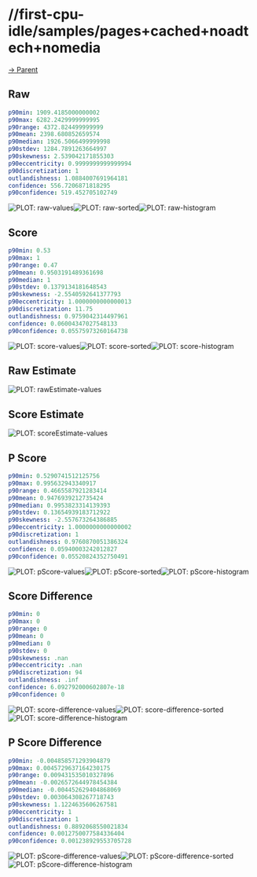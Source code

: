 
# //first-cpu-idle/samples/pages+cached+noadtech+nomedia

[→ Parent](../..)


## Raw


```yaml
p90min: 1909.4185000000002
p90max: 6282.2429999999995
p90range: 4372.824499999999
p90mean: 2398.680852659574
p90median: 1926.5066499999998
p90stdev: 1284.7891263664997
p90skewness: 2.539042171855303
p90eccentricity: 0.9999999999999994
p90discretization: 1
outlandishness: 1.0884007691964181
confidence: 556.7206871818295
p90confidence: 519.452705102749

```

![PLOT: raw-values](./raw/values.svg)![PLOT: raw-sorted](./raw/sorted.svg)![PLOT: raw-histogram](./raw/histogram.svg)
## Score


```yaml
p90min: 0.53
p90max: 1
p90range: 0.47
p90mean: 0.9503191489361698
p90median: 1
p90stdev: 0.1379134181648543
p90skewness: -2.5540592641377793
p90eccentricity: 1.0000000000000013
p90discretization: 11.75
outlandishness: 0.9759042314497961
confidence: 0.06004347027548133
p90confidence: 0.05575973260164738

```

![PLOT: score-values](./score/values.svg)![PLOT: score-sorted](./score/sorted.svg)![PLOT: score-histogram](./score/histogram.svg)
## Raw Estimate

![PLOT: rawEstimate-values](./rawEstimate/values.svg)
## Score Estimate

![PLOT: scoreEstimate-values](./scoreEstimate/values.svg)
## P Score


```yaml
p90min: 0.5290741512125756
p90max: 0.995632943340917
p90range: 0.4665587921283414
p90mean: 0.9476939212735424
p90median: 0.9953823314139393
p90stdev: 0.13654939183712922
p90skewness: -2.557673264386885
p90eccentricity: 1.0000000000000002
p90discretization: 1
outlandishness: 0.9760870051386324
confidence: 0.05940003242012827
p90confidence: 0.05520824352750491

```

![PLOT: pScore-values](./pScore/values.svg)![PLOT: pScore-sorted](./pScore/sorted.svg)![PLOT: pScore-histogram](./pScore/histogram.svg)
## Score Difference


```yaml
p90min: 0
p90max: 0
p90range: 0
p90mean: 0
p90median: 0
p90stdev: 0
p90skewness: .nan
p90eccentricity: .nan
p90discretization: 94
outlandishness: .inf
confidence: 6.092792000602807e-18
p90confidence: 0

```

![PLOT: score-difference-values](./score-difference/values.svg)![PLOT: score-difference-sorted](./score-difference/sorted.svg)![PLOT: score-difference-histogram](./score-difference/histogram.svg)
## P Score Difference


```yaml
p90min: -0.004858571293904879
p90max: 0.0045729637164230175
p90range: 0.009431535010327896
p90mean: -0.0026572644978454384
p90median: -0.004452629404868069
p90stdev: 0.003064308267718743
p90skewness: 1.1224635606267581
p90eccentricity: 1
p90discretization: 1
outlandishness: 0.8892068550021834
confidence: 0.0012750077584336404
p90confidence: 0.001238929553705728

```

![PLOT: pScore-difference-values](./pScore-difference/values.svg)![PLOT: pScore-difference-sorted](./pScore-difference/sorted.svg)![PLOT: pScore-difference-histogram](./pScore-difference/histogram.svg)